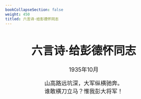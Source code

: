 ```yaml
---
bookCollapseSection: false
weight: 450
titled: 六言诗·给彭德怀同志
---
```


<div align="center">

<font size="4">

# 六言诗·给彭德怀同志
1935年10月

山高路远坑深，大军纵横驰奔。  
谁敢横刀立马？惟我彭大将军！

</font>

</div>
